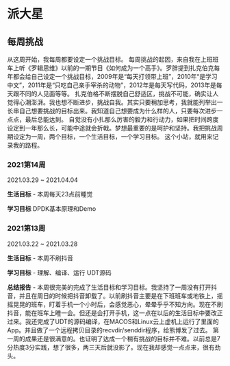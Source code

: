 # 派大星

## 每周挑战

从这周开始，我每周都要设定一个挑战目标。
每周挑战的起因，来自我在上班班车上听《罗辑思维》以前的一期节目《如何成为一个高手》。罗胖提到扎克伯克每年都会给自己设定一个挑战目标，2009年是“每天打领带上班”，2010年“是学习中文”，2011年是“只吃自己亲手宰杀的动物”，2012年是每天写代码，2013年是每天跟不同的人见面等等。
扎克伯格不断摆脱自己舒适区，挑战不可能，确实让人觉得心潮澎湃。我也想不断进步，挑战自我。其实只要稍加思考，我就能列举出一长串自己想要挑战的目标出来。我知道自己想要成为什么样的人，只要每次进步一点点，最后总能达到。
自觉没有小扎那么厉害的毅力和行动力，如果把时间跨度设定到一年那么长，可能中途就会折戟。梦想最重要的是呵护和坚持。我把挑战周期设定为一周，两个目标，一个生活目标，一个学习目标。
这个小站，就用来记录我的路程。

### 2021第14周

2021.03.29 ~ 2021.04.04

**生活目标** - 本周每天23点前睡觉

**学习目标** DPDK基本原理和Demo

### 2021第13周

2021.03.22 ~ 2021.03.28 

**生活目标** - 本周不刷抖音

**学习目标** - 理解、编译、运行 UDT源码

**总结报告** - 本周很完美的完成了生活目标和学习目标。我坚持了一周没有打开抖音，并且在周日的时候把抖音卸载了。以前刷抖音主要是在下班班车或地铁上，摇摇晃晃的班车，盯着手机一个小时后，会感觉恶心，晕晕乎乎不知方向。现在不刷抖音，能在班车上睡一会。但还是会打开手机，这一点在以后的生活目标中要改正过来。我还完成了UDT的源码编译，在MACOS和Linux云上虚机上运行了里面的App。并且做了一个远程拷贝目录的recvdir/senddir程序，给熊博发了过去。
第一周的成果还是很满意的。也证明了达成一个稍有挑战的目标并不难。以前总是7分热度3分实践，想了很多，两三天后就没影了。现在我却感觉一点点来，很有劲头。

